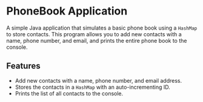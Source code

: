 # PhoneBook Application

A simple Java application that simulates a basic phone book using a `HashMap` to store contacts. This program allows you to add new contacts with a name, phone number, and email, and prints the entire phone book to the console.

## Features

- Add new contacts with a name, phone number, and email address.
- Stores the contacts in a `HashMap` with an auto-incrementing ID.
- Prints the list of all contacts to the console.


